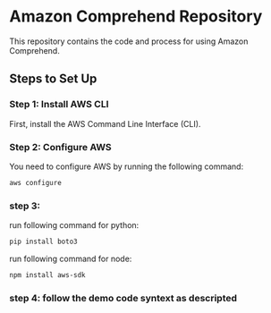 # Amazon Comprehend Repository

This repository contains the code and process for using Amazon Comprehend.

## Steps to Set Up

### Step 1: Install AWS CLI
First, install the AWS Command Line Interface (CLI).

### Step 2: Configure AWS
You need to configure AWS by running the following command:
```bash
aws configure
```
### step 3:
run following command for python:
```bash
pip install boto3
```
run following command for node:
```bash
npm install aws-sdk
```
### step 4: follow the demo code syntext as descripted
